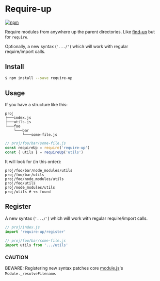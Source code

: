 # Require-up
[![npm](https://img.shields.io/npm/v/require-up.svg)](https://www.npmjs.com/package/require-up)

Require modules from anywhere up the parent directories. Like [find-up] but for `require`.

Optionally, a new syntax (`'.../'`) which will work with regular require/import calls.

## Install

```sh
$ npm install --save require-up
```

## Usage

If you have a structure like this:

```
proj
├───index.js
├───utils.js
└───foo
    └───bar
        └───some-file.js
```
```js
// proj/foo/bar/some-file.js
const requireUp = require('require-up')
const { utils } = requireUp('utils')
```
It will look for (in this order):
```
proj/foo/bar/node_modules/utils
proj/foo/bar/utils
proj/foo/node_modules/utils
proj/foo/utils
proj/node_modules/utils
proj/utils # << found
```

## Register

A new syntax (`'.../'`) which will work with regular require/import calls.

```js
// proj/index.js
import 'require-up/register'
```
```js
// proj/foo/bar/some-file.js
import utils from '.../utils'
```


### **CAUTION**

BEWARE: Registering new syntax patches core [module.js]'s `Module._resolveFilename`.


[find-up]: https://www.npmjs.com/package/find-up
[module.js]: https://github.com/nodejs/node/blob/master/lib/module.js#L458

[1]: https://gist.github.com/branneman/8048520
[2]: http://stackoverflow.com/questions/10860244/how-to-make-the-require-in-node-js-to-be-always-relative-to-the-root-folder-of-t
[3]: https://lostechies.com/derickbailey/2014/02/20/how-i-work-around-the-require-problem-in-nodejs/

